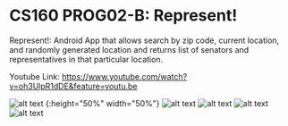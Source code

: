 # CS160 PROG02-B: Represent!
Represent!: Android App that allows search by zip code, current location, and randomly generated location and returns list of senators and representatives in that particular location.

Youtube Link: https://www.youtube.com/watch?v=oh3UlpR1dDE&feature=youtu.be

![alt text](https://raw.githubusercontent.com/melodywei861016/Represent/master/represent-screenshots/home_screen.png) {:height="50%" width="50%"}
![alt text](https://raw.githubusercontent.com/melodywei861016/Represent/master/represent-screenshots/zipcode.png)
![alt text](https://raw.githubusercontent.com/melodywei861016/Represent/master/represent-screenshots/current_location.png)
![alt text](https://raw.githubusercontent.com/melodywei861016/Represent/master/represent-screenshots/random_location.png )
![alt text](https://raw.githubusercontent.com/melodywei861016/Represent/master/represent-screenshots/detail_view.png)

